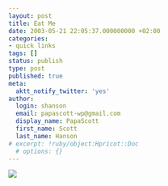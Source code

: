 ```yaml
---
layout: post
title: Eat Me
date: 2003-05-21 22:05:37.000000000 +02:00
categories:
- quick links
tags: []
status: publish
type: post
published: true
meta:
  aktt_notify_twitter: 'yes'
author:
  login: shanson
  email: papascott-wp@gmail.com
  display_name: PapaScott
  first_name: Scott
  last_name: Hanson
# excerpt: !ruby/object:Hpricot::Doc
  # options: {}
---
```

<p><a href="http://kalsey.com/tools/buttonmaker/" title="Make your own"><img src="http://www.papascott.de/wordpress/wp-content/uploads/2003/05/eatmyshorts.png" border="0" /></a></p>
